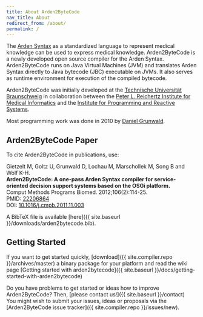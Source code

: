 ```yaml
---
title: About Arden2ByteCode
nav_title: About
redirect_from: /about/
permalink: /
---
```


The [Arden Syntax](https://en.wikipedia.org/wiki/Arden_syntax) as a standardized language to represent medical knowledge can be used to express medical knowledge.
Arden2ByteCode is a newly developed open source compiler for the Arden Syntax. Arden2ByteCode runs on Java Virtual Machines (JVM) and translates Arden Syntax directly to Java bytecode (JBC) executable on JVMs. It also serves as runtime environment for execution of the compiled bytecode.

Arden2ByteCode was initially developed at the [Technische Universität Braunschweig](https://www.tu-braunschweig.de/) in collaboration between the [Peter L. Reichertz Institute for Medical Informatics](https://plri.de/en/forschung/projekte/arden2bytecode) and the [Institute for Programming and Reactive Systems](https://www.ips.cs.tu-bs.de/).

Most programming work was done in 2010 by [Daniel Grunwald](https://github.com/dgrunwald).

## Arden2ByteCode Paper

To cite Arden2ByteCode in publications, use:

Gietzelt M, Goltz U, Grunwald D, Lochau M, Marschollek M, Song B and Wolf K-H.  
**Arden2ByteCode: A one-pass Arden Syntax compiler for service-oriented decision support systems based on the OSGi platform.**  
Comput Methods Programs Biomed. 2012;106(2):114-25.  
PMID: [22206864](https://www.ncbi.nlm.nih.gov/pubmed/22206864)  
DOI: [10.1016/j.cmpb.2011.11.003](https://dx.doi.org/10.1016/j.cmpb.2011.11.003)

A BibTeX file is available [here]({{ site.baseurl }}/downloads/arden2bytecode.bib).

## Getting Started
If you want to get started quickly, [download]({{ site.compiler.repo }}/archives/master) a binary package for your platform and read the wiki page [Getting started with arden2bytecode]({{ site.baseurl }}/docs/getting-started-with-arden2bytecode)

Do you have problems to get started or ideas how to improve Arden2ByteCode? Then, [please contact us!]({{ site.baseurl }}/contact)  
You might wish to submit your issues, ideas or proposals via the [Arden2ByteCode issue tracker]({{ site.compiler.repo }}/issues/new).
